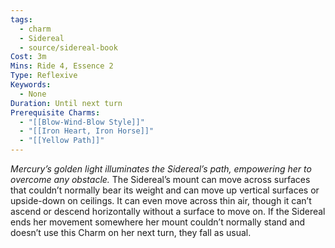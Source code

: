 ```yaml
---
tags:
  - charm
  - Sidereal
  - source/sidereal-book
Cost: 3m
Mins: Ride 4, Essence 2
Type: Reflexive
Keywords:
  - None
Duration: Until next turn
Prerequisite Charms:
  - "[[Blow-Wind-Blow Style]]"
  - "[[Iron Heart, Iron Horse]]"
  - "[[Yellow Path]]"
---
```

*Mercury’s golden light illuminates the Sidereal’s path, empowering her to overcome any obstacle.*
The Sidereal’s mount can move across surfaces that couldn’t normally bear its weight and can move up vertical surfaces or upside-down on ceilings. It can even move across thin air, though it can’t ascend or descend horizontally without a surface to move on. If the Sidereal ends her movement somewhere her mount couldn’t normally stand and doesn’t use this Charm on her next turn, they fall as usual.